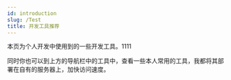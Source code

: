 ```yaml
---
id: introduction
slug: /Test
title: 开发工具推荐
---
```


本页为个人开发中使用到的一些开发工具。1111

同时你也可以到上方的导航栏中的工具中，查看一些本人常用的工具，我都将其部署在自有的服务器上，加快访问速度。